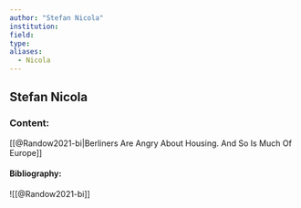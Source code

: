 ```yaml
---
author: "Stefan Nicola"
institution:
field:
type:
aliases:
  - Nicola
---
```


## Stefan Nicola

### Content:
[[@Randow2021-bi|Berliners Are Angry About Housing. And So Is Much Of Europe]]

#### Bibliography:

![[@Randow2021-bi]]
